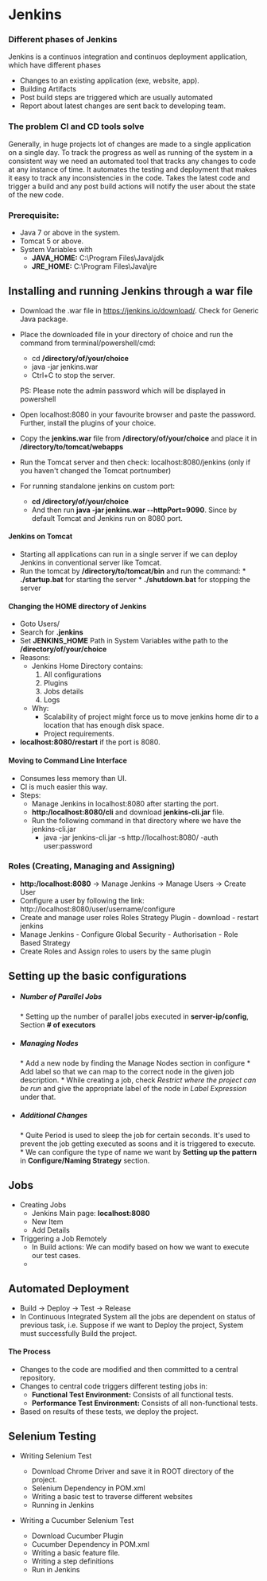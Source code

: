 # Jenkins

### Different phases of Jenkins

Jenkins is a continuos integration and continuos deployment application, which have different phases
   - Changes to an existing application (exe, website, app).
   - Building Artifacts
   - Post build steps are triggered which are usually automated
   - Report about latest changes are sent back to developing team.

### The problem CI and CD tools solve

Generally, in huge projects lot of changes are made to a single application on a single day. To track the progress as well as running of the system in a consistent way we need an automated tool that tracks any changes to code at any instance of time. It automates the testing and deployment that makes it easy to track any inconsistencies in the code. 
    Takes the latest code and trigger a build and any post build actions will notify the user about the state of the new code.

### Prerequisite:

- Java 7 or above in the system.
- Tomcat 5 or above.
- System Variables with
    * <strong>JAVA_HOME:</strong> C:\Program Files\Java\jdk<version>
    * <strong>JRE_HOME:</strong> C:\Program Files\Java\jre<version>

## Installing and running Jenkins through a war file

 - Download the .war file in <link>https://jenkins.io/download/</link>. Check for Generic Java package.
 - Place the downloaded file in your directory of choice and run the command from terminal/powershell/cmd:
    * cd <strong>/directory/of/your/choice</strong>
    * java -jar jenkins.war
    * Ctrl+C to stop the server.

    PS: Please note the admin password which will be displayed in powershell
 - Open localhost:8080 in your favourite browser and paste the password. Further, install the plugins of your    choice. 
 - Copy the <strong>jenkins.war</strong> file from <strong>/directory/of/your/choice</strong> and place it in <strong>/directory/to/tomcat/webapps</strong>
 - Run the Tomcat server and then check: localhost:8080/jenkins (only if you haven't changed the Tomcat portnumber)
 - For running standalone jenkins on custom port:
    * <strong>cd /directory/of/your/choice</strong> 
    * And then run <strong>java -jar jenkins.war --httpPort=9090</strong>. Since by default Tomcat and Jenkins run on 8080 port.

 #### Jenkins on Tomcat

- Starting all applications can run in a single server if we can deploy Jenkins in conventional server like Tomcat.
- Run the tomcat by <strong>/directory/to/tomcat/bin</strong> and run the command:
        * <strong>./startup.bat</strong> for starting the server
        * <strong>./shutdown.bat</strong> for stopping the server

#### Changing the HOME directory of Jenkins
- Goto Users/<system-user>
- Search for <strong>.jenkins</strong>
- Set <strong>JENKINS_HOME</strong> Path in System Variables withe path to the <strong>/directory/of/your/choice</strong>
- Reasons:
    * Jenkins Home Directory contains:
        1. All configurations
        2. Plugins
        3. Jobs details
        4. Logs
    * Why:
        - Scalability of project might force us to move jenkins home dir to a location that has enough disk space. 
        - Project requirements.
- <strong>localhost:8080/restart</strong> if the port is 8080.

#### Moving to Command Line Interface 
- Consumes less memory than UI.
- CI is much easier this way.
- Steps:
    * Manage Jenkins in localhost:8080 after starting the port.
    * <strong>http:/localhost:8080/cli</strong> and download <strong>jenkins-cli.jar</strong> file.
    * Run the following command in that directory where we have the jenkins-cli.jar 
        - java -jar jenkins-cli.jar -s http://localhost:8080/ -auth user:password


### Roles (Creating, Managing and Assigning)
- <strong>http:/localhost:8080</strong> -> Manage Jenkins -> Manage Users -> Create User
- Configure a user by following the link: http://localhost:8080/user/username/configure
- Create and manage user roles Roles Strategy Plugin - download - restart jenkins
- Manage Jenkins - Configure Global Security - Authorisation - Role Based Strategy
- Create Roles and Assign roles to users by the same plugin

## Setting up the basic configurations
- <h5>Number of Parallel Jobs</h5>  
    * Setting up the number of parallel jobs executed in <strong>server-ip/config</strong>, Section <strong># of executors</strong>
- <h5>Managing Nodes</h5>
    * Add a new node by finding the Manage Nodes section in configure
    * Add label so that we can map to the correct node in the given job description. 
    * While creating a job, check <i>Restrict where the project can be run</i> and give the appropriate label of the node in <i>Label Expression</i> under that.
- <h5>Additional Changes</h5>  
    * Quite Period is used to sleep the job for certain seconds. It's used to prevent the job getting executed as soons and it is triggered to execute. <br/>
    * We can configure the type of name we want by <strong>Setting up the pattern</strong> in <strong>Configure/Naming Strategy</strong> section.

## Jobs

- Creating Jobs 
    * Jenkins Main page: <strong>localhost:8080</strong>
    * New Item 
    * Add Details
- Triggering a Job Remotely
    * In Build actions: We can modify based on how we want to execute our test cases.
    * 

## Automated Deployment 
- Build -> Deploy -> Test -> Release
- In Continuous Integrated System all the jobs are dependent on status of previous task, i.e. Suppose if we want to Deploy the project, System must successfully Build the project.

#### The Process
-  Changes to the code are modified and then committed to a central repository.
- Changes to central code triggers different testing jobs in:
    * <strong>Functional Test Environment:</strong> Consists of all functional tests.
    * <strong>Performance Test Environment:</strong> Consists of all non-functional tests.
- Based on results of these tests, we deploy the project.


## Selenium Testing

- Writing Selenium Test
    * Download Chrome Driver and save it in ROOT directory of the project.  
    * Selenium Dependency in POM.xml
    * Writing a basic test to traverse different websites
    * Running in Jenkins 

- Writing a Cucumber Selenium Test 
    * Download Cucumber Plugin
    * Cucumber Dependency in POM.xml
    * Writing a basic feature file.
    * Writing a step definitions
    * Run in Jenkins

    